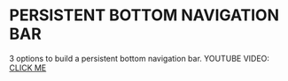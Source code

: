 # PERSISTENT BOTTOM NAVIGATION BAR

3 options to build a persistent bottom navigation bar.
YOUTUBE VIDEO: [CLICK ME](https://www.youtube.com/watch?v=1mCtGdEHxNE)

